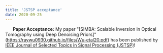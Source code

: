```yaml
---
title: 'JSTSP acceptance'
date: 2020-09-25
---
```


&nbsp;&nbsp;&nbsp;&nbsp;&nbsp; **Paper Acceptance:** My paper "[SIMBA: Scalable Inversion in Optical Tomography using Deep Denoising Priors]" (https://raywu0930.github.io/files/Wu-etal20.pdf) has been published by [IEEE Journal of Selected Topics in Signal Processing (JSTSP)](https://signalprocessingsociety.org/publications-resources/ieee-journal-selected-topics-signal-processing)!
